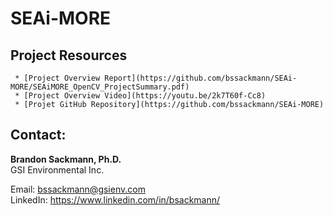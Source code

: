 # SEAi-MORE

## Project Resources
     * [Project Overview Report](https://github.com/bssackmann/SEAi-MORE/SEAiMORE_OpenCV_ProjectSummary.pdf)
     * [Project Overview Video](https://youtu.be/2k7T60f-Cc8)
     * [Projet GitHub Repository](https://github.com/bssackmann/SEAi-MORE)

## Contact:
**Brandon Sackmann, Ph.D.**  
GSI Environmental Inc.

Email:    bssackmann@gsienv.com  
LinkedIn: https://www.linkedin.com/in/bsackmann/
